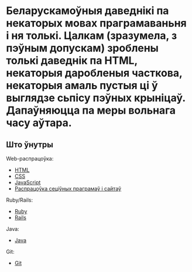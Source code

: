 # Беларускамоўныя даведнікі па некаторых мовах праграмаваньня і ня толькі. Цалкам (зразумела, з пэўным допускам) зроблены толькі даведнік па HTML, некаторыя даробленыя часткова, некаторыя амаль пустыя ці ў выглядзе сьпісу пэўных крыніцаў. Дапаўняюцца па меры вольнага часу аўтара.

## Што ўнутры

Web-распрацоўка:

 * [HTML](https://github.com/yurtsevich/Manuals/tree/master/htmlRef/)
 * [CSS](https://github.com/yurtsevich/Manuals/tree/master/cssRef/)
 * [JavaScript](https://github.com/yurtsevich/Manuals/tree/master/jsRef/)
 * [Распрацоўка сеціўных праграмаў і сайтаў](https://github.com/yurtsevich/Manuals/tree/master/webRef/)

Ruby/Rails:

 * [Ruby](https://github.com/yurtsevich/Manuals/tree/master/rubyRef/)
 * [Rails](https://github.com/yurtsevich/Manuals/tree/master/railsRef/)

Java:

 * [Java](https://github.com/yurtsevich/Manuals/tree/master/javaRef/)

Git:

* [Git](https://github.com/yurtsevich/Manuals/tree/master/gitRef/)


